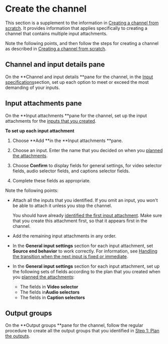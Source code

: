 # Create the channel<a name="ips-create-channel-tips"></a>

This section is a supplement to the information in [Creating a channel from scratch](creating-channel-scratch.md)\. It provides information that applies specifically to creating a channel that contains multiple input attachments\.

Note the following points, and then follow the steps for creating a channel as described in [Creating a channel from scratch](creating-channel-scratch.md)\.

## Channel and input details pane<a name="ips-channel-specifications-section"></a>

On the **Channel and input details **pane for the channel, in the [Input specifications](input-specification.md)section, set up each option to meet or exceed the most demanding of your inputs\.

## Input attachments pane<a name="ips-channel-input-attachment-section"></a>

On the **Input attachments **pane for the channel, set up the input attachments for the [inputs that you created](ips-create-inputs-tips.md)\.

**To set up each input attachment**

1. Choose **Add **in the **Input attachments **pane\. 

1. Choose an input\. Enter the name that you decided on when you [planned the attachments](ips-step-plan-attachments.md)\. 

1. Choose **Confirm** to display fields for general settings, for video selector fields, audio selector fields, and captions selector fields\. 

1. Complete these fields as appropriate\.

Note the following points:
+ Attach all the inputs that you identified\. If you omit an input, you won't be able to attach it unless you stop the channel\.

  You should have already [identified the first input attachment](ips-order-switches.md)\. Make sure that you create this attachment first, so that it appears first in the channel\. 
+ Add the remaining input attachments in any order\. 
+ In the **General input settings** section for each input attachment, set **Source end behavior** to work correctly\. For information, see [Handling the transition when the next input is fixed or immediate](ips-transition-gap.md)\.
+ In the **General input settings** section for each input attachment, set up the following sets of fields according to the plan that you created when you [planned the attachments](ips-step-plan-attachments.md): 
  + The fields in **Video selector**
  + The fields in**Audio selectors**
  + The fields in **Caption selectors** 

## Output groups<a name="ips-channel-outputgroups-section"></a>

On the **Output groups **pane for the channel, follow the regular procedure to create all the output groups that you identified in [Step 1: Plan the outputs](ips-step-plan-outputs.md)\. 